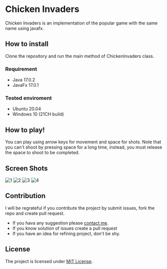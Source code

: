 # Chicken Invaders
Chicken Invaders is an implementation of the popular game with the same name using javafx.

## How to install
Clone the repository and run the main method of ChickenInvaders class.

### Requirement
- Java 17.0.2
- JavaFx 17.0.1

### Tested enviroment
- Ubuntu 20.04
- Windows 10 (21CH build)

## How to play!
You can play using arrow keys for movement and space for shots. Note that you can't shoot by pressing space for a long time, instead, you must release the space to shoot to be completed.

## Screen Shots
![1](https://user-images.githubusercontent.com/58592602/163018400-e818a2c4-c01f-483c-a606-0fdafa70d70a.png)
![2](https://user-images.githubusercontent.com/58592602/163018544-5c173982-a84c-4ca2-8982-69da0ecb9f84.png)
![3](https://user-images.githubusercontent.com/58592602/163018646-85e8dd2a-09a4-4227-a0bf-c0d2f2c0ac7d.png)
![4](https://user-images.githubusercontent.com/58592602/163018659-4f6c1f49-183d-4082-9dfe-a0f09531df6c.png)

## Contribution
I will be regrateful if you contribute the project by submit issues, fork the repo and create pull request. 
- If you hava any suggestion please [contact me](https://github.com/mhdolatabadi#contact-me-fastest-way).
- If you know solution of issues create a pull request
- If you have an idea for refining project, don't be shy.

## License
The project is licensed under [MIT License](https://github.com/mhdolatabadi/chicken-invaders/blob/master/LICENSE.md).


